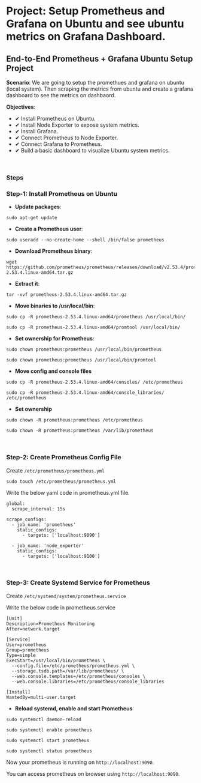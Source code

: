 # Project: Setup Prometheus and Grafana on Ubuntu and see ubuntu metrics on Grafana Dashboard.

## End-to-End Prometheus + Grafana Ubuntu Setup Project

**Scenario**: We are going to setup the promethues and grafana on ubuntu (local system). Then scraping the metrics from ubuntu and create a grafana dashboard to see the metrics on dashbaord.

**Objectives**:
- ✔ Install Prometheus on Ubuntu.
- ✔ Install Node Exporter to expose system metrics.
- ✔ Install Grafana.
- ✔ Connect Prometheus to Node Exporter.
- ✔ Connect Grafana to Prometheus.
- ✔ Build a basic dashboard to visualize Ubuntu system metrics.

<br>

### Steps

### Step-1: Install Prometheus on Ubuntu

- **Update packages**:
```
sudo apt-get update
```

- **Create a Prometheus user**:
```
sudo useradd --no-create-home --shell /bin/false prometheus
```

- **Download Prometheus binary**:
```
wget https://github.com/prometheus/prometheus/releases/download/v2.53.4/prometheus-2.53.4.linux-amd64.tar.gz
```

- **Extract it**:
```
tar -xvf prometheus-2.53.4.linux-amd64.tar.gz
```

- **Move binaries to /usr/local/bin**:
```
sudo cp -R prometheus-2.53.4.linux-amd64/prometheus /usr/local/bin/

sudo cp -R prometheus-2.53.4.linux-amd64/promtool /usr/local/bin/
```

- **Set ownership for Prometheus**:
```
sudo chown prometheus:prometheus /usr/local/bin/prometheus

sudo chown prometheus:prometheus /usr/local/bin/promtool
```

- **Move config and console files**
```
sudo cp -R prometheus-2.53.4.linux-amd64/consoles/ /etc/prometheus

sudo cp -R prometheus-2.53.4.linux-amd64/console_libraries/ /etc/prometheus
```

- **Set ownership**
```
sudo chown -R prometheus:prometheus /etc/prometheus

sudo chown -R prometheus:prometheus /var/lib/prometheus
```

<br>

### Step-2: Create Prometheus Config File

Create ```/etc/prometheus/prometheus.yml```

```
sudo touch /etc/prometheus/prometheus.yml
```

Write the below yaml code in prometheus.yml file.

```
global:
  scrape_interval: 15s

scrape_configs:
  - job_name: 'prometheus'
    static_configs:
      - targets: ['localhost:9090']

  - job_name: 'node_exporter'
    static_configs:
      - targets: ['localhost:9100']
```

<br>

### Step-3: Create Systemd Service for Prometheus

Create ```/etc/systemd/system/prometheus.service```

Write the below code in prometheus.service

```
[Unit]
Description=Prometheus Monitoring
After=network.target

[Service]
User=prometheus
Group=prometheus
Type=simple
ExecStart=/usr/local/bin/prometheus \
  --config.file=/etc/prometheus/prometheus.yml \
  --storage.tsdb.path=/var/lib/prometheus/ \
  --web.console.templates=/etc/prometheus/consoles \
  --web.console.libraries=/etc/prometheus/console_libraries

[Install]
WantedBy=multi-user.target
```

- **Reload systemd, enable and start Prometheus**
```
sudo systemctl daemon-reload

sudo systemctl enable prometheus

sudo systemctl start prometheus

sudo systemctl status prometheus
```

Now your prometheus is running on ```http://localhost:9090```.

You can access prometheus on browser using ```http://localhost:9090```.
